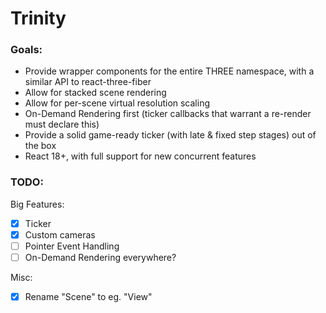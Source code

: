 # Trinity

### Goals:

- Provide wrapper components for the entire THREE namespace, with a similar API to react-three-fiber
- Allow for stacked scene rendering
- Allow for per-scene virtual resolution scaling
- On-Demand Rendering first (ticker callbacks that warrant a re-render must declare this)
- Provide a solid game-ready ticker (with late & fixed step stages) out of the box
- React 18+, with full support for new concurrent features

### TODO:

Big Features:

- [x] Ticker
- [x] Custom cameras
- [ ] Pointer Event Handling
- [ ] On-Demand Rendering everywhere?

Misc:

- [x] Rename "Scene" to eg. "View"
